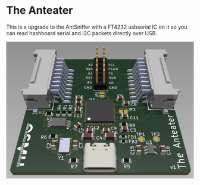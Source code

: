 # The Anteater
This is a upgrade to the AntSniffer with a FT4232 usbserial IC on it so you can read hashboard serial and I2C packets directly over USB.

![board render](doc/render.png)
